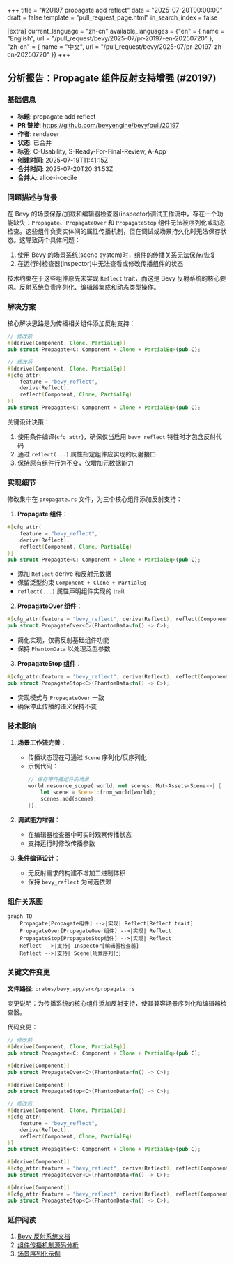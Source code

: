 +++
title = "#20197 propagate add reflect"
date = "2025-07-20T00:00:00"
draft = false
template = "pull_request_page.html"
in_search_index = false

[extra]
current_language = "zh-cn"
available_languages = {"en" = { name = "English", url = "/pull_request/bevy/2025-07/pr-20197-en-20250720" }, "zh-cn" = { name = "中文", url = "/pull_request/bevy/2025-07/pr-20197-zh-cn-20250720" }}
+++

## 分析报告：Propagate 组件反射支持增强 (#20197)

### 基础信息
- **标题**: propagate add reflect
- **PR 链接**: https://github.com/bevyengine/bevy/pull/20197
- **作者**: rendaoer
- **状态**: 已合并
- **标签**: C-Usability, S-Ready-For-Final-Review, A-App
- **创建时间**: 2025-07-19T11:41:15Z
- **合并时间**: 2025-07-20T20:31:53Z
- **合并人**: alice-i-cecile

### 问题描述与背景
在 Bevy 的场景保存/加载和编辑器检查器(inspector)调试工作流中，存在一个功能缺失：`Propagate`、`PropagateOver` 和 `PropagateStop` 组件无法被序列化或动态检查。这些组件负责实体间的属性传播机制，但在调试或场景持久化时无法保存状态。这导致两个具体问题：
1. 使用 Bevy 的场景系统(scene system)时，组件的传播关系无法保存/恢复
2. 在运行时检查器(inspector)中无法查看或修改传播组件的状态

技术约束在于这些组件原先未实现 `Reflect` trait，而这是 Bevy 反射系统的核心要求。反射系统负责序列化、编辑器集成和动态类型操作。

### 解决方案
核心解决思路是为传播相关组件添加反射支持：
```rust
// 修改前
#[derive(Component, Clone, PartialEq)]
pub struct Propagate<C: Component + Clone + PartialEq>(pub C);

// 修改后
#[derive(Component, Clone, PartialEq)]
#[cfg_attr(
    feature = "bevy_reflect",
    derive(Reflect),
    reflect(Component, Clone, PartialEq)
)]
pub struct Propagate<C: Component + Clone + PartialEq>(pub C);
```
关键设计决策：
1. 使用条件编译(`cfg_attr`)，确保仅当启用 `bevy_reflect` 特性时才包含反射代码
2. 通过 `reflect(...)` 属性指定组件应实现的反射接口
3. 保持原有组件行为不变，仅增加元数据能力

### 实现细节
修改集中在 `propagate.rs` 文件，为三个核心组件添加反射支持：

1. **Propagate 组件**：
```rust
#[cfg_attr(
    feature = "bevy_reflect",
    derive(Reflect),
    reflect(Component, Clone, PartialEq)
)]
pub struct Propagate<C: Component + Clone + PartialEq>(pub C);
```
- 添加 `Reflect` derive 和反射元数据
- 保留泛型约束 `Component + Clone + PartialEq`
- `reflect(...)` 属性声明组件实现的 trait

2. **PropagateOver 组件**：
```rust
#[cfg_attr(feature = "bevy_reflect", derive(Reflect), reflect(Component))]
pub struct PropagateOver<C>(PhantomData<fn() -> C>);
```
- 简化实现，仅需反射基础组件功能
- 保持 `PhantomData` 以处理泛型参数

3. **PropagateStop 组件**：
```rust
#[cfg_attr(feature = "bevy_reflect", derive(Reflect), reflect(Component))]
pub struct PropagateStop<C>(PhantomData<fn() -> C>);
```
- 实现模式与 `PropagateOver` 一致
- 确保停止传播的语义保持不变

### 技术影响
1. **场景工作流完善**：
   - 传播状态现在可通过 `Scene` 序列化/反序列化
   - 示例代码：
     ```rust
     // 保存带传播组件的场景
     world.resource_scope(|world, mut scenes: Mut<Assets<Scene>>| {
         let scene = Scene::from_world(world);
         scenes.add(scene);
     });
     ```

2. **调试能力增强**：
   - 在编辑器检查器中可实时观察传播状态
   - 支持运行时修改传播参数

3. **条件编译设计**：
   - 无反射需求的构建不增加二进制体积
   - 保持 `bevy_reflect` 为可选依赖

### 组件关系图
```mermaid
graph TD
    Propagate[Propagate组件] -->|实现| Reflect[Reflect trait]
    PropagateOver[PropagateOver组件] -->|实现| Reflect
    PropagateStop[PropagateStop组件] -->|实现| Reflect
    Reflect -->|支持| Inspector[编辑器检查器]
    Reflect -->|支持| Scene[场景序列化]
```

### 关键文件变更
**文件路径**: `crates/bevy_app/src/propagate.rs`

变更说明：为传播系统的核心组件添加反射支持，使其兼容场景序列化和编辑器检查器。

代码变更：
```rust
// 修改前
#[derive(Component, Clone, PartialEq)]
pub struct Propagate<C: Component + Clone + PartialEq>(pub C);

#[derive(Component)]
pub struct PropagateOver<C>(PhantomData<fn() -> C>);

#[derive(Component)]
pub struct PropagateStop<C>(PhantomData<fn() -> C>);

// 修改后
#[derive(Component, Clone, PartialEq)]
#[cfg_attr(
    feature = "bevy_reflect",
    derive(Reflect),
    reflect(Component, Clone, PartialEq)
)]
pub struct Propagate<C: Component + Clone + PartialEq>(pub C);

#[derive(Component)]
#[cfg_attr(feature = "bevy_reflect", derive(Reflect), reflect(Component))]
pub struct PropagateOver<C>(PhantomData<fn() -> C>);

#[derive(Component)]
#[cfg_attr(feature = "bevy_reflect", derive(Reflect), reflect(Component))]
pub struct PropagateStop<C>(PhantomData<fn() -> C>);
```

### 延伸阅读
1. [Bevy 反射系统文档](https://bevyengine.org/learn/book/features/reflection/)
2. [组件传播机制源码分析](https://github.com/bevyengine/bevy/blob/main/crates/bevy_app/src/propagate.rs)
3. [场景序列化示例](https://github.com/bevyengine/bevy/blob/main/examples/scene/scene.rs)